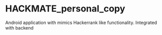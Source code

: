 # HACKMATE_personal_copy
Android application with mimics Hackerrank like functionality. Integrated with backend
